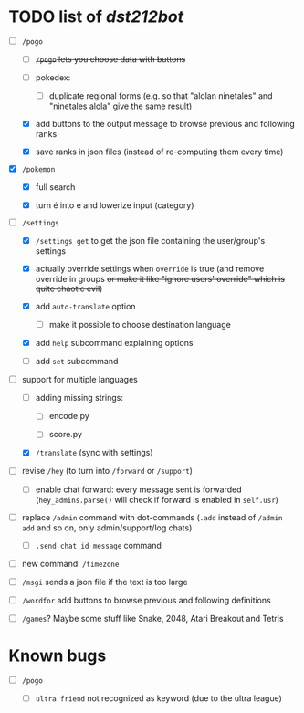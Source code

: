 # TODO list of *dst212bot*

- [ ] `/pogo`
  
  - [ ] ~~`/pogo` lets you choose data with buttons~~
  
  - [ ] pokedex:
    
    - [ ] duplicate regional forms (e.g. so that "alolan ninetales" and "ninetales alola" give the same result)
  
  - [x] add buttons to the output message to browse previous and following ranks
  
  - [x] save ranks in json files (instead of re-computing them every time)

- [x] `/pokemon`
  
  - [x] full search
  
  - [x] turn é into e and lowerize input (category)

- [ ] `/settings`
  
  - [x] `/settings get` to get the json file containing the user/group's settings
  
  - [x] actually override settings when `override` is true (and remove override in groups ~~or make it like "ignore users' override" which is quite chaotic evil~~)
  
  - [x] add `auto-translate` option
    
    - [ ] make it possible to choose destination language
  
  - [x] add `help` subcommand explaining options
  
  - [ ] add `set` subcommand

- [ ] support for multiple languages
  
  - [ ] adding missing strings:
    
    - [ ] encode.py
    
    - [ ] score.py
  
  - [x] `/translate` (sync with settings)

- [ ] revise `/hey` (to turn into `/forward` or `/support`)
  
  - [ ] enable chat forward: every message sent is forwarded (`hey_admins.parse()` will check if forward is enabled in `self.usr`)

- [ ] replace `/admin` command with dot-commands (`.add` instead of `/admin add` and so on, only admin/support/log chats)
  
  - [ ] `.send chat_id message` command

- [ ] new command: `/timezone`

- [ ] `/msgi` sends a json file if the text is too large

- [ ] `/wordfor` add buttons to browse previous and following definitions

- [ ] `/games`? Maybe some stuff like Snake, 2048, Atari Breakout and Tetris



# Known bugs

- [ ] `/pogo`
  
  - [ ] `ultra friend` not recognized as keyword (due to the ultra league)
